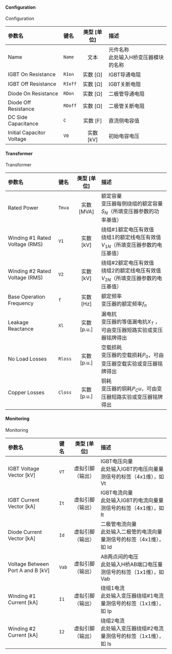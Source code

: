 <!--
DO NOT EDIT THIS FILE DIRECTLY.
This file is generated by tools/comp-docs.js.
All changes will be overwritten by regeneration.
-->

<slot class="model-parameters">

#### Configuration

Configuration

| 参数名 | 键名 | 类型 [单位] | 描述 |
|:------ |:---- |:-----------:|:---- |
| Name | `Name` | 文本 | 元件名称<br/>此处输入H桥变压器模块的名称 |
| IGBT On Resistance | `RIon` | 实数 [Ω] | IGBT导通电阻 |
| IGBT Off Resistance | `RIoff` | 实数 [Ω] | IGBT关断电阻 |
| Diode On Resistance | `RDon` | 实数 [Ω] | 二极管导通电阻 |
| Diode Off Resistance | `RDoff` | 实数 [Ω] | 二极管关断电阻 |
| DC Side Capacitance | `C` | 实数 [F] | 直流侧电容值 |
| Initial Capacitor Voltage | `V0` | 实数 [kV] | 初始电容电压 |

#### Transformer

Transformer

| 参数名 | 键名 | 类型 [单位] | 描述 |
|:------ |:---- |:-----------:|:---- |
| Rated Power | `Tmva` | 实数 [MVA] | 额定容量<br/>变压器每侧绕组的额定容量$S_N$（所填变压器参数的功率基值） |
| Winding \#1 Rated Voltage \(RMS\) | `V1` | 实数 [kV] | 绕组#1额定电压有效值<br/>绕组1的额定线电压有效值$V_{1N}$（所填变压器参数的电压基值） |
| Winding \#2 Rated Voltage \(RMS\) | `V2` | 实数 [kV] | 绕组#2额定电压有效值<br/>绕组2的额定线电压有效值$V_{2N}$（所填变压器参数的电压基值） |
| Base Operation Frequency | `f` | 实数 [Hz] | 额定频率<br/>变压器的额定频率$f_n$ |
| Leakage Reactance | `Xl` | 实数 [p\.u\.] | 漏电抗<br/>变压器的等值漏电抗$X_T$  ，可由变压器短路实验或变压器铭牌得出 |
| No Load Losses | `Rloss` | 实数 [p\.u\.] | 空载损耗<br/>变压器的空载损耗$P_0$，可由变压器空载实验或变压器铭牌得出 |
| Copper Losses | `Closs` | 实数 [p\.u\.] | 铜耗<br/>变压器的铜耗$P_Cu$，可由变压器短路实验或变压器铭牌得出 |

#### Monitoring

Monitoring

| 参数名 | 键名 | 类型 [单位] | 描述 |
|:------ |:---- |:-----------:|:---- |
| IGBT Voltage Vector \[kV\] | `VT` | 虚拟引脚（输出） | IGBT电压向量<br/>此处输入IGBT的电压向量量测信号的标签（4x1维），如 Vt |
| IGBT Current Vector \[kA\] | `It` | 虚拟引脚（输出） | IGBT电流向量<br/>此处输入IGBT的电流向量量测信号的标签（4x1维），如 It |
| Diode Current Vector \[kA\] | `Id` | 虚拟引脚（输出） | 二极管电流向量<br/>此处输入二极管的电流向量量测信号的标签（4x1维），如 Id |
| Voltage Between Port A and B \[kV\] | `Vab` | 虚拟引脚（输出） | AB两点间的电压<br/>此处输入H桥AB端口电压量测信号的标签（1x1维），如 Vab |
| Winding \#1 Current \[kA\] | `I1` | 虚拟引脚（输出） | 绕组1电流<br/>此处输入变压器绕组#1电流量测信号的标签（1x1维），如 Ip |
| Winding \#2 Current \[kA\] | `I2` | 虚拟引脚（输出） | 绕组2电流<br/>此处输入变压器绕组#2电流量测信号的标签（1x1维），如 Is |


</slot>
